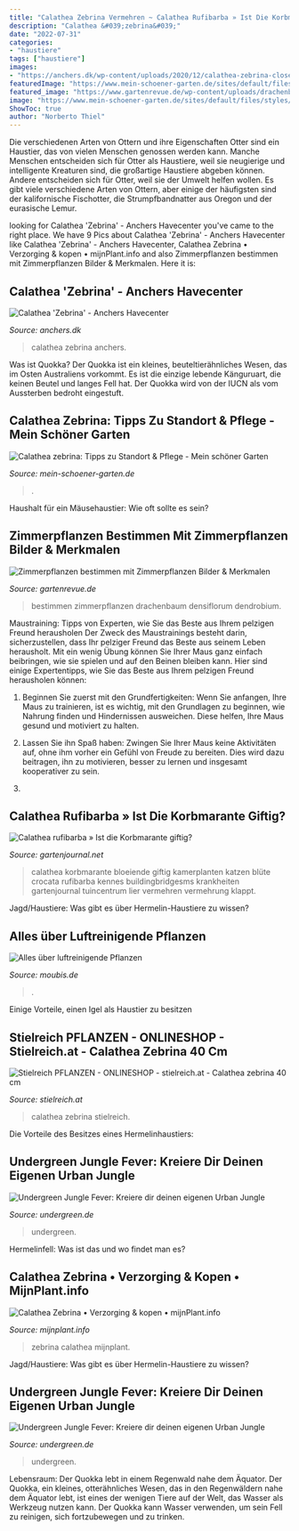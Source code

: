 ```yaml
---
title: "Calathea Zebrina Vermehren ~ Calathea Rufibarba » Ist Die Korbmarante Giftig?"
description: "Calathea &#039;zebrina&#039;"
date: "2022-07-31"
categories:
- "haustiere"
tags: ["haustiere"]
images:
- "https://anchers.dk/wp-content/uploads/2020/12/calathea-zebrina-closeup.jpg"
featuredImage: "https://www.mein-schoener-garten.de/sites/default/files/styles/achor_navigation_s/public/calathea-zebrina-1049659046-istock.jpg?h=c029297a&amp;itok=5XTqd9j3"
featured_image: "https://www.gartenrevue.de/wp-content/uploads/drachenbaum-1-678x381.jpg"
image: "https://www.mein-schoener-garten.de/sites/default/files/styles/achor_navigation_s/public/calathea-zebrina-1049659046-istock.jpg?h=c029297a&amp;itok=5XTqd9j3"
ShowToc: true
author: "Norberto Thiel"
---
```



Die verschiedenen Arten von Ottern und ihre Eigenschaften
Otter sind ein Haustier, das von vielen Menschen genossen werden kann. Manche Menschen entscheiden sich für Otter als Haustiere, weil sie neugierige und intelligente Kreaturen sind, die großartige Haustiere abgeben können. Andere entscheiden sich für Otter, weil sie der Umwelt helfen wollen. Es gibt viele verschiedene Arten von Ottern, aber einige der häufigsten sind der kalifornische Fischotter, die Strumpfbandnatter aus Oregon und der eurasische Lemur.

	

		
looking for Calathea &#039;Zebrina&#039; - Anchers Havecenter you've came to the right place. We have 9 Pics about Calathea &#039;Zebrina&#039; - Anchers Havecenter like Calathea &#039;Zebrina&#039; - Anchers Havecenter, Calathea Zebrina • Verzorging &amp; kopen • mijnPlant.info and also Zimmerpflanzen bestimmen mit Zimmerpflanzen Bilder &amp; Merkmalen. Here it is:
		
    
## Calathea &#039;Zebrina&#039; - Anchers Havecenter

<img loading=lazy src="https://anchers.dk/wp-content/uploads/2020/12/calathea-zebrina-closeup.jpg" onerror="this.onerror=null;this.src='https://tse2.mm.bing.net/th?id=OIP.5hP5UIFNwe8JNSi7ImnR-AHaJ4&amp;pid=15.1';" alt="Calathea &#039;Zebrina&#039; - Anchers Havecenter">

_Source: anchers.dk_

>calathea zebrina anchers. 

	

Was ist Quokka?
Der Quokka ist ein kleines, beuteltierähnliches Wesen, das im Osten Australiens vorkommt. Es ist die einzige lebende Känguruart, die keinen Beutel und langes Fell hat. Der Quokka wird von der IUCN als vom Aussterben bedroht eingestuft.

    
## Calathea Zebrina: Tipps Zu Standort &amp; Pflege - Mein Schöner Garten

<img loading=lazy src="https://www.mein-schoener-garten.de/sites/default/files/styles/achor_navigation_s/public/calathea-zebrina-1049659046-istock.jpg?h=c029297a&amp;itok=5XTqd9j3" onerror="this.onerror=null;this.src='https://tse3.mm.bing.net/th?id=OIP.2skZtVolbOhhr2ks8Gb0_gHaF7&amp;pid=15.1';" alt="Calathea zebrina: Tipps zu Standort &amp; Pflege - Mein schöner Garten">

_Source: mein-schoener-garten.de_

>. 

	

Haushalt für ein Mäusehaustier: Wie oft sollte es sein?

    
## Zimmerpflanzen Bestimmen Mit Zimmerpflanzen Bilder &amp; Merkmalen

<img loading=lazy src="https://www.gartenrevue.de/wp-content/uploads/drachenbaum-1-678x381.jpg" onerror="this.onerror=null;this.src='https://tse4.mm.bing.net/th?id=OIP.7st4BtZcXOyQF1QVT032ewHaEK&amp;pid=15.1';" alt="Zimmerpflanzen bestimmen mit Zimmerpflanzen Bilder &amp; Merkmalen">

_Source: gartenrevue.de_

>bestimmen zimmerpflanzen drachenbaum densiflorum dendrobium. 

	

Maustraining: Tipps von Experten, wie Sie das Beste aus Ihrem pelzigen Freund herausholen
Der Zweck des Maustrainings besteht darin, sicherzustellen, dass Ihr pelziger Freund das Beste aus seinem Leben herausholt. Mit ein wenig Übung können Sie Ihrer Maus ganz einfach beibringen, wie sie spielen und auf den Beinen bleiben kann. Hier sind einige Expertentipps, wie Sie das Beste aus Ihrem pelzigen Freund herausholen können:
1. Beginnen Sie zuerst mit den Grundfertigkeiten: Wenn Sie anfangen, Ihre Maus zu trainieren, ist es wichtig, mit den Grundlagen zu beginnen, wie Nahrung finden und Hindernissen ausweichen. Diese helfen, Ihre Maus gesund und motiviert zu halten.

2. Lassen Sie ihn Spaß haben: Zwingen Sie Ihrer Maus keine Aktivitäten auf, ohne ihm vorher ein Gefühl von Freude zu bereiten. Dies wird dazu beitragen, ihn zu motivieren, besser zu lernen und insgesamt kooperativer zu sein.

3.

    
## Calathea Rufibarba » Ist Die Korbmarante Giftig?

<img loading=lazy src="https://www.gartenjournal.net/wp-content/uploads/calathea-bluete.jpg-768x512.jpg" onerror="this.onerror=null;this.src='https://tse3.mm.bing.net/th?id=OIP.yJ6mD0AgvWmNaQjYmppm4gHaE8&amp;pid=15.1';" alt="Calathea rufibarba » Ist die Korbmarante giftig?">

_Source: gartenjournal.net_

>calathea korbmarante bloeiende giftig kamerplanten katzen blüte crocata rufibarba kennes buildingbridgesms krankheiten gartenjournal tuincentrum lier vermehren vermehrung klappt. 

	

Jagd/Haustiere: Was gibt es über Hermelin-Haustiere zu wissen?

    
## Alles über Luftreinigende Pflanzen

<img loading=lazy src="https://moubis.de/images/news/aktion_top10-gruen/9-Calathea_2-1210x1210.jpg" onerror="this.onerror=null;this.src='https://tse2.mm.bing.net/th?id=OIP.R9sCrRD0AXYx7akoFSXJGwHaHa&amp;pid=15.1';" alt="Alles über luftreinigende Pflanzen">

_Source: moubis.de_

>. 

	

Einige Vorteile, einen Igel als Haustier zu besitzen

    
## Stielreich PFLANZEN - ONLINESHOP - Stielreich.at - Calathea Zebrina 40 Cm

<img loading=lazy src="https://www.stielreich.at/media/images/product/360x/calatheazebrina21.jpg" onerror="this.onerror=null;this.src='https://tse2.mm.bing.net/th?id=OIP.I3R-so0MAlWhyDzTG8AfoQAAAA&amp;pid=15.1';" alt="Stielreich PFLANZEN - ONLINESHOP - stielreich.at - Calathea zebrina 40 cm">

_Source: stielreich.at_

>calathea zebrina stielreich. 

	

Die Vorteile des Besitzes eines Hermelinhaustiers:

    
## Undergreen Jungle Fever: Kreiere Dir Deinen Eigenen Urban Jungle

<img loading=lazy src="https://undergreen.de/wp-content/uploads/2019/04/jungle-fever-overview-2.jpg" onerror="this.onerror=null;this.src='https://tse3.mm.bing.net/th?id=OIP.fcSZiXny-qxZLk4BEb1CMAHaHa&amp;pid=15.1';" alt="Undergreen Jungle Fever: Kreiere dir deinen eigenen Urban Jungle">

_Source: undergreen.de_

>undergreen. 

	

Hermelinfell: Was ist das und wo findet man es?

    
## Calathea Zebrina • Verzorging &amp; Kopen • MijnPlant.info

<img loading=lazy src="https://mijnplant.info/wp-content/uploads/2021/01/calathea-zebrina-2.jpg" onerror="this.onerror=null;this.src='https://tse3.mm.bing.net/th?id=OIP.4XgeZKO4jctOwtoAbYutHwHaIS&amp;pid=15.1';" alt="Calathea Zebrina • Verzorging &amp; kopen • mijnPlant.info">

_Source: mijnplant.info_

>zebrina calathea mijnplant. 

	

Jagd/Haustiere: Was gibt es über Hermelin-Haustiere zu wissen?

    
## Undergreen Jungle Fever: Kreiere Dir Deinen Eigenen Urban Jungle

<img loading=lazy src="https://undergreen.de/wp-content/uploads/2019/04/jungle-fever-overview-2-768x768.jpg" onerror="this.onerror=null;this.src='https://tse2.mm.bing.net/th?id=OIP.KAeTG5q0KDjOMm0BAdTaTwHaHa&amp;pid=15.1';" alt="Undergreen Jungle Fever: Kreiere dir deinen eigenen Urban Jungle">

_Source: undergreen.de_

>undergreen. 

	

Lebensraum: Der Quokka lebt in einem Regenwald nahe dem Äquator.
Der Quokka, ein kleines, otterähnliches Wesen, das in den Regenwäldern nahe dem Äquator lebt, ist eines der wenigen Tiere auf der Welt, das Wasser als Werkzeug nutzen kann. Der Quokka kann Wasser verwenden, um sein Fell zu reinigen, sich fortzubewegen und zu trinken.

